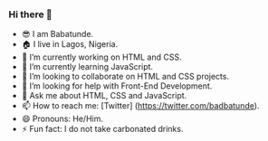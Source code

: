 ### Hi there 👋
- 😎 I am Babatunde.
- 🏠 I live in Lagos, Nigeria.
- 🔭 I’m currently working on HTML and CSS.
- 🌱 I’m currently learning JavaScript.
- 👯 I’m looking to collaborate on HTML and CSS projects.
- 🤔 I’m looking for help with Front-End Development.
- 💬 Ask me about HTML, CSS and JavaScript.
- 📫 How to reach me: [Twitter] (https://twitter.com/badbatunde).
- 😄 Pronouns: He/Him.
- ⚡ Fun fact: I do not take carbonated drinks.
